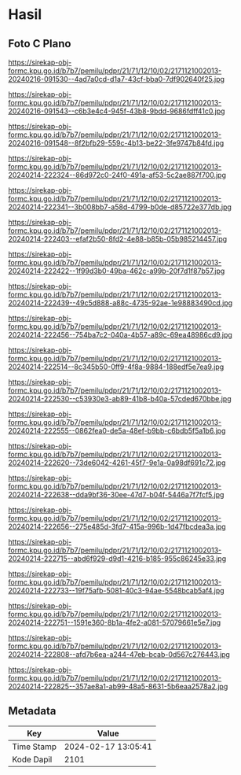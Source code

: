 # Hasil

## Foto C Plano

https://sirekap-obj-formc.kpu.go.id/b7b7/pemilu/pdpr/21/71/12/10/02/2171121002013-20240216-091530--4ad7a0cd-d1a7-43cf-bba0-7df902640f25.jpg

https://sirekap-obj-formc.kpu.go.id/b7b7/pemilu/pdpr/21/71/12/10/02/2171121002013-20240216-091543--c6b3e4c4-945f-43b8-9bdd-9686fdff41c0.jpg

https://sirekap-obj-formc.kpu.go.id/b7b7/pemilu/pdpr/21/71/12/10/02/2171121002013-20240216-091548--8f2bfb29-559c-4b13-be22-3fe9747b84fd.jpg

https://sirekap-obj-formc.kpu.go.id/b7b7/pemilu/pdpr/21/71/12/10/02/2171121002013-20240214-222324--86d972c0-24f0-491a-af53-5c2ae887f700.jpg

https://sirekap-obj-formc.kpu.go.id/b7b7/pemilu/pdpr/21/71/12/10/02/2171121002013-20240214-222341--3b008bb7-a58d-4799-b0de-d85722e377db.jpg

https://sirekap-obj-formc.kpu.go.id/b7b7/pemilu/pdpr/21/71/12/10/02/2171121002013-20240214-222403--efaf2b50-8fd2-4e88-b85b-05b985214457.jpg

https://sirekap-obj-formc.kpu.go.id/b7b7/pemilu/pdpr/21/71/12/10/02/2171121002013-20240214-222422--1f99d3b0-49ba-462c-a99b-20f7d1f87b57.jpg

https://sirekap-obj-formc.kpu.go.id/b7b7/pemilu/pdpr/21/71/12/10/02/2171121002013-20240214-222439--49c5d888-a88c-4735-92ae-1e98883490cd.jpg

https://sirekap-obj-formc.kpu.go.id/b7b7/pemilu/pdpr/21/71/12/10/02/2171121002013-20240214-222456--754ba7c2-040a-4b57-a89c-69ea48986cd9.jpg

https://sirekap-obj-formc.kpu.go.id/b7b7/pemilu/pdpr/21/71/12/10/02/2171121002013-20240214-222514--8c345b50-0ff9-4f8a-9884-188edf5e7ea9.jpg

https://sirekap-obj-formc.kpu.go.id/b7b7/pemilu/pdpr/21/71/12/10/02/2171121002013-20240214-222530--c53930e3-ab89-41b8-b40a-57cded670bbe.jpg

https://sirekap-obj-formc.kpu.go.id/b7b7/pemilu/pdpr/21/71/12/10/02/2171121002013-20240214-222555--0862fea0-de5a-48ef-b9bb-c6bdb5f5a1b6.jpg

https://sirekap-obj-formc.kpu.go.id/b7b7/pemilu/pdpr/21/71/12/10/02/2171121002013-20240214-222620--73de6042-4261-45f7-9e1a-0a98df691c72.jpg

https://sirekap-obj-formc.kpu.go.id/b7b7/pemilu/pdpr/21/71/12/10/02/2171121002013-20240214-222638--dda9bf36-30ee-47d7-b04f-5446a7f7fcf5.jpg

https://sirekap-obj-formc.kpu.go.id/b7b7/pemilu/pdpr/21/71/12/10/02/2171121002013-20240214-222656--275e485d-3fd7-415a-996b-1d47fbcdea3a.jpg

https://sirekap-obj-formc.kpu.go.id/b7b7/pemilu/pdpr/21/71/12/10/02/2171121002013-20240214-222715--abd6f929-d9d1-4216-b185-955c86245e33.jpg

https://sirekap-obj-formc.kpu.go.id/b7b7/pemilu/pdpr/21/71/12/10/02/2171121002013-20240214-222733--19f75afb-5081-40c3-94ae-5548bcab5af4.jpg

https://sirekap-obj-formc.kpu.go.id/b7b7/pemilu/pdpr/21/71/12/10/02/2171121002013-20240214-222751--1591e360-8b1a-4fe2-a081-57079661e5e7.jpg

https://sirekap-obj-formc.kpu.go.id/b7b7/pemilu/pdpr/21/71/12/10/02/2171121002013-20240214-222808--afd7b6ea-a244-47eb-bcab-0d567c276443.jpg

https://sirekap-obj-formc.kpu.go.id/b7b7/pemilu/pdpr/21/71/12/10/02/2171121002013-20240214-222825--357ae8a1-ab99-48a5-8631-5b6eaa2578a2.jpg


## Metadata

| Key        | Value               |
| ---------- | ------------------- |
| Time Stamp | 2024-02-17 13:05:41 |
| Kode Dapil | 2101                |



